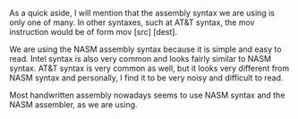 As a quick aside, I will mention that the assembly syntax we are using is only one of many. In other syntaxes, such at AT&T syntax, the mov instruction would be of form mov [src] [dest].

We are using the NASM assembly syntax because it is simple and easy to read. Intel syntax is also very common and looks fairly similar to NASM syntax. AT&T syntax is very common as well, but it looks very different from NASM syntax and personally, I find it to be very noisy and difficult to read.

Most handwritten assembly nowadays seems to use NASM syntax and the NASM assembler, as we are using.
